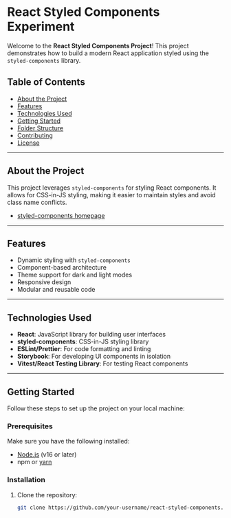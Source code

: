 # React Styled Components Experiment

Welcome to the **React Styled Components Project**! This project demonstrates how to build a modern React application
styled using the `styled-components` library.

## Table of Contents

- [About the Project](#about-the-project)
- [Features](#features)
- [Technologies Used](#technologies-used)
- [Getting Started](#getting-started)
- [Folder Structure](#folder-structure)
- [Contributing](#contributing)
- [License](#license)

---

## About the Project

This project leverages `styled-components` for styling React components. It allows for CSS-in-JS styling, making it
easier to maintain styles and avoid class name conflicts.

- [styled-components homepage](https://styled-components.com/)

---

## Features

- Dynamic styling with `styled-components`
- Component-based architecture
- Theme support for dark and light modes
- Responsive design
- Modular and reusable code

---

## Technologies Used

- **React**: JavaScript library for building user interfaces
- **styled-components**: CSS-in-JS styling library
- **ESLint/Prettier**: For code formatting and linting
- **Storybook**: For developing UI components in isolation
- **Vitest/React Testing Library**: For testing React components

---

## Getting Started

Follow these steps to set up the project on your local machine:

### Prerequisites

Make sure you have the following installed:

- [Node.js](https://nodejs.org/) (v16 or later)
- npm or [yarn](https://yarnpkg.com/)

### Installation

1. Clone the repository:

   ```bash
   git clone https://github.com/your-username/react-styled-components.git